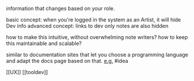 information that changes based on your role.

basic concept:
	when you're logged in the system as an Artist, it will hide Dev info
advanced concept:
	links to dev only notes are also hidden

how to make this intuitive, without overwhelming note writers?
how to keep this maintainable and scalable?

similar to documentation sites that let you choose a programming language and adapt the docs page based on that. [e.g.](https://docs.temporal.io/application-development?lang=python)
#idea

[[UX]]
[[tooldev]]